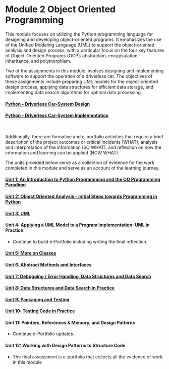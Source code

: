 # Module 2 Object Oriented Programming

This module focuses on utilizing the Python programming language for designing and developing object-oriented programs. It emphasizes the use of the Unified Modeling Language (UML) to support the object-oriented analysis and design process, with a particular focus on the four key features of Object-Oriented Programs (OOP): abstraction, encapsulation, inheritance, and polymorphism.

Two of the assignments in this module involves designing and implementing software to support the operation of a driverless car. The objectives of these assignments include preparing UML models for the object-oriented design process, applying data structures for efficient data storage, and implementing data search algorithms for optimal data processing.

#### [Python - Driverless Car-System Design](https://helenhelene.github.io/eportfolio/pdf/sample_presentation.pdf)
#### [Python - Driverless Car-System Implementation](https://helenhelene.github.io/eportfolio/pdf/sample_presentation.pdf)
<br>

Additionally, there are formative and e-portfolio activities that require a brief description of the project outcomes or critical incidents (WHAT), analysis and interpretation of the information (SO WHAT), and reflection on how the information and learning can be applied (NOW WHAT).

The units provided below serve as a collection of evidence for the work completed in this module and serve as an account of the learning journey.

#### [Unit 1: An Introduction to Python Programming and the OO Programming Paradigm](/OOP_Unit01.md)

#### [Unit 2: Object Oriented Analysis - Initial Steps towards Programming in Python](/OOP_Unit02.md)

#### [Unit 3: UML](/OOP_Unit03.md)

#### Unit 4: Applying a UML Model to a Program Implementation: UML in Practice
 - Continue to build e-Portfolio including writing the final reflection.

#### [Unit 5: More on Classes](https://helenhelene.github.io/eportfolio/module/OOP_Unit05.md)

#### [Unit 6: Abstract Methods and Interfaces](https://helenhelene.github.io/eportfolio/module/OOP_Unit06.html)

#### [Unit 7: Debugging / Error Handling, Data Structures and Data Search](https://helenhelene.github.io/eportfolio/module/OOP_Unit07.md)

#### [Unit 8: Data Structures and Data Search in Practice](https://helenhelene.github.io/eportfolio/module/OOP_Unit08.md)

#### [Unit 9: Packaging and Testing](https://helenhelene.github.io/eportfolio/module/OOP_Unit09.md)

#### [Unit 10: Testing Code in Practice](https://helenhelene.github.io/eportfolio/module/OOP_Unit10.md)

#### Unit 11: Pointers, References & Memory, and Design Patterns
 - Continue e-Portfolio updates.

#### Unit 12: Working with Design Patterns to Structure Code
 - The final assessment is e-portfolio that collects all the evidence of work in this module 


